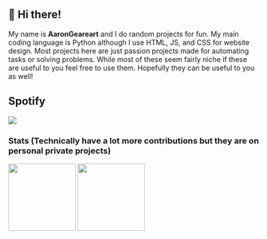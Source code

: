 ## 👋 Hi there!

My name is **AaronGeareart** and I do random projects for fun.
My main coding language is Python although I use HTML, JS, and CSS for website design.
Most projects here are just passion projects made for automating tasks or solving problems.
While most of these seem fairly niche if these are useful to you feel free to use them.
Hopefully they can be useful to you as well!

## Spotify
![](https://aaron-spotify.vercel.app/spotify)

### Stats (Technically have a lot more contributions but they are on personal private projects)

<div>
  <img height="135px" align="center" src="https://github-readme-stats.vercel.app/api?username=AaronGearheart&show_icons=true&hide_title=true&hide_border=true&include_all_commits=true&line_height=21&bg_color=1e1e2e&text_color=b4befe&icon_color=b4befe&title_color=b4befe">
  <img height="135px" align="center" src="https://github-readme-stats.vercel.app/api/top-langs/?username=AaronGearheart&hide_title=true&hide_border=true&layout=compact&langs_count=8&bg_color=1e1e2e&text_color=b4befe&icon_color=b4befe&title_color=b4befe">
</div>
